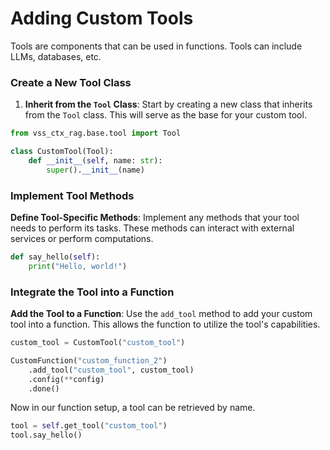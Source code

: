<!--
SPDX-FileCopyrightText: Copyright (c) 2025 NVIDIA CORPORATION & AFFILIATES. All rights reserved.
SPDX-License-Identifier: Apache-2.0
 *
Licensed under the Apache License, Version 2.0 (the "License");
you may not use this file except in compliance with the License.
You may obtain a copy of the License at
 *
http://www.apache.org/licenses/LICENSE-2.0
 *
Unless required by applicable law or agreed to in writing, software
distributed under the License is distributed on an "AS IS" BASIS,
WITHOUT WARRANTIES OR CONDITIONS OF ANY KIND, either express or implied.
See the License for the specific language governing permissions and
limitations under the License.
-->

# Adding Custom Tools

Tools are components that can be used in functions. Tools can include LLMs, databases, etc.

### Create a New Tool Class

1. **Inherit from the `Tool` Class**: Start by creating a new class that inherits from the `Tool` class. This will serve as the base for your custom tool.

```python
from vss_ctx_rag.base.tool import Tool

class CustomTool(Tool):
    def __init__(self, name: str):
        super().__init__(name)
```


### Implement Tool Methods

**Define Tool-Specific Methods**: Implement any methods that your tool needs to perform its tasks. These methods can interact with external services or perform computations.

```python
def say_hello(self):
    print("Hello, world!")
```

### Integrate the Tool into a Function

**Add the Tool to a Function**: Use the `add_tool` method to add your custom tool into a function. This allows the function to utilize the tool's capabilities.

```python
custom_tool = CustomTool("custom_tool")

CustomFunction("custom_function_2")
    .add_tool("custom_tool", custom_tool)
    .config(**config)
    .done()
```
Now in our function setup, a tool can be retrieved by name.

```python
tool = self.get_tool("custom_tool")
tool.say_hello()
```
